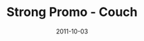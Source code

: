 ---
layout: media
category: media
title: "Strong Promo - Couch"
date: 2011-10-03
description: "Find strength you didn't know you had&#58; StrongChallenge.com"
tag: 
 - strong-challenge
 - journey
yt-video-id: "oyccO2dnQ54"
video: "http://s3.amazonaws.com/crossroads-media/other-media/video/strong_couch.mp4"
video-poster: "http://s3.amazonaws.com/crossroads-media/images/strong_couch_still.jpg"
---